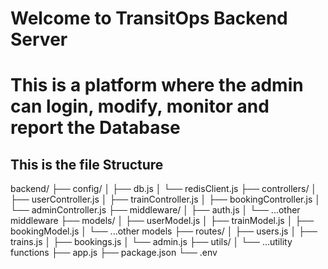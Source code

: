 # Welcome to TransitOps Backend Server
# This is a platform where the admin can login, modify, monitor and report the Database

## This is the file Structure 
backend/
├── config/
│   ├── db.js
│   └── redisClient.js
├── controllers/
│   ├── userController.js
│   ├── trainController.js
│   ├── bookingController.js
│   └── adminController.js
├── middleware/
│   ├── auth.js
│   └── ...other middleware
├── models/
│   ├── userModel.js
│   ├── trainModel.js
│   ├── bookingModel.js
│   └── ...other models
├── routes/
│   ├── users.js
│   ├── trains.js
│   ├── bookings.js
│   └── admin.js
├── utils/
│   └── ...utility functions
├── app.js
├── package.json
└── .env
